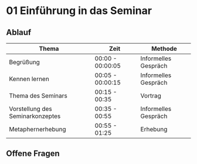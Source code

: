 # 01 Einführung in das Seminar

## Ablauf

| Thema		| Zeit		 |  Methode		|
| ---- 		| ----- | --- |
| Begrüßung | 00:00 - 00:00:05 | Informelles Gespräch |
| Kennen lernen | 00:05 - 00:00:15 | Informelles Gespräch |
| Thema des Seminars | 00:15 - 00:35 | Vortrag |
| Vorstellung des Seminarkonzeptes | 00:35 - 00:55  | Informelles Gespräch |
| Metaphernerhebung | 00:55 - 01:25  | Erhebung |


<!--
### Kennen lernen
Mich interessiert, warum die Studierende diesen Studiengang gewählt haben? Ich kann auch selbst etwas von mir erzählen (Interesse an Lernen). Ich habe Schule immer als sehr rigide empfunden (unangekündigte Tests). Mich interessiert, aus welchem Bildungshintergrund die Studenten kommen. Mich interessiert auch, wo der Unterschied zur Schule für sie ist? Bisher jedenfalls. Gerne erzähle ich auch ein oder zwei Anekdoten aus meinem Studentenleben (Abgabe der Ja/ja/nein/nein Arbeit) oder der Schulzeit ("der Rektor darf dich das nicht fragen", Schreiben Sie eine 6 auf.). Das sind die Dinge, an die ich mich vor allem erinnere. Und es sind diejenigen Personen, die bei einzelnen Ereignissen einen prägenden Einfluss hatten.

### Thema des Seminars
In diesem Seminar betreiben wir nicht nur Bildung, wir beschäftigen uns auch damit. Bildung sollte unsere Aufmerksamkeit aufs Äußereste wert sein; schließlich leben wir in bewegt bewegenden Zeiten: Die PISA-Studien werden im Dreijahresturnus durchgeführt, das Hochschulwesen wurde die Bologna-Reform verändert, und die Digitalisierung schreitet mit Siebenmeilenstiefel voran. Und ihr seid mittendrin. Nicht allein als Betroffene, sondern durch die Wahl eurer Studiengänge auch als Gestalter. 

Die meisten von euch studieren einen Bachelor-Studiengang. Dies liegt an der Bologna-Reform aus dem Jahr 1999. Es war damals ein europäisches Unterfangen, das Hochschulwesen in Europa zu vereinheitlichen. Europa solle "nicht nur das Europa des Euro, der Banken und der Wirtschaft ist; es muß auch ein Europa des Wissens sein" (http://www.uni-mannheim.de/ects/p/Sorbonne.pdf). Man erhoffte sich, mehr Studierende dazu zu bringen, das europäische Ausland kennen zu lernen. Ein halbes Jahrhundert nach dem zweiten Weltkriegs war dies ein verständliches Ziel. Am Anfang wussten viele Eltern nicht, was sie von den neuen Studiengängen halten sollten. Als ich begonnen habe zu studieren, haben  viele Eltern gesagt, man solle lieber ein Diplom-Studiengang wählen, da dieser anerkannter ist. Heutzutage flammen solche Diskussionen nicht mehr auf. Die Bachelor-Master-Studiengänge sind fest etabliert.

Ihr seid auch eine der ersten PISA-Generationen. Seit dem Jahr 2000 werden in über 60 Ländern internationale Vergleichsstudien durchgeführt. PISA soll Schüler auf die Anforderungen der Wissensgesellschaft vorbereiten. Das bedeutet, Schüler müssen mathematische, naturwissenschaftliche und sprachliche Kompetenzen erwerben. Singapur und Korea stehen im Ranking mittlerweile weit vor den Ländern der Europäischen Union. Deutschland beispielsweise hat mit dem PISA-Schock reagiert und neue Bildungsstandards eingeführt, die auf Kompetenzen und nicht auf Inhalten beruhen. Die Erkenntnisse der PISA-Studien dienen der Gestaltung des Schulwesens, sie können aber nicht alle Fragen beantworten.

Sowohl die Bologna Reform als auch die Vergleichsstudien internationalisieren Bildung. Das ist dringend notwendig, sind doch die größten Probleme unserer Zeit, nicht mehr auf der Ebene des Staates lösbar.

Für welche Welt sollen Kinder und Jugendliche jetzt ausgebildet werden? Im Grund genommen stellen wir diese Frage aus drei Blickwinkeln: Staatliche Ziele, persönliche Ziele und globale Ziele. Alle drei Ziele sind legitim und müssen beantwortet werden. 



Der Staat würde sagen, man müsse "Schlüsselkompetenzen" vermitteln, damit die Wirtschaft am Laufen bleibt. Schüler, die heute in den Schulen sitzen sollen mathematische, sprachliche und naturwissenschaftliche Kompetenzen erlangen. PISA ist ökonomisch ausgerichtet. Sie wird von der Organisation für wirtschaftliche Zusammenarbeit und Entwicklung (OECD) geleitet. Bildung zielt darauf ab, die wirtschaftliche Entwicklung der Mitgliedsländer voran zu treiben. Bildung soll aber auch friedensstiftend sein. Ich frage mich, wie dies möglich sein soll, wenn doch die wirtschaftliche Leistung der Länder einen ständigen Raubbau an der Natur betreibt. Quasi eine Querschnittslähmung durch den Motor der Evolution durchführt. Die numerische Expansion des Menschen wird durch gesteigerten wirtschaftlichen Wohlstand nicht abnehmen. Die Folgen dessen berechnen wir heute noch nicht. 

Würde ich euch fragen, weshalb ihr studiert, sagt ihr nicht reflexhaft, ihr möchtet den Wirtschaftsstandort Deutschland fördern. Persönlich höre ich euch etwas ganz anderes sagen. Manche von euch möchten ein Leben in Wohlstand führen können, andere haben ein ehrliches Interesse an dem Fach und möchten darin eine gewisse Expertise erlangen. Andere wiederum haben das Verlangen ein Studium abzuschließen, um es den Lehrern beweisen, die nicht an ihren akademischen Erfolg geglaubt haben. Ich kenne Menschen, die eine Promotion (einen Doktor machen), um sich zu beweisen, dass sie so etwas können. Alte Verletzungen aus der eigenen Bildungserfahrung spielen dabei eine Rolle. 

Gleichzeitig gibt es große globale Probleme. Wenn dieser Tag zu Ende geht werden 16,000 Kinder unter dem Alter von fünf Jahren gestorben sein, die nicht hätten sterben müssen (http://www.thelifeyoucansave.org/Causes/Children). Eine Erkältung, die für uns meist harmlos verläuft, kann für viele Kinder tödlich sein. Dies geht so jeden Tag. Jeden Monat. Jedes Jahr. Es sind im Wesentlichen die armen Familien, welche darunter leiden. Von 7,3 Milliarden Menschen auf dieser Erde leiden fast 800 Millionen Menschen Hunger. Dies entspricht in etwa 11 Prozent der gesamten Weltbevölkerung. Unter Anbetracht dessen hört es sich grotesk, dass in etwa 30% der nicht vereisten Landfläche weltweit für die Zucht und Ernährung von Nutztieren benutzt wird (http://science.time.com/2013/12/16/the-triple-whopper-environmental-impact-of-global-meat-production/). Die Abhängigkeit an Öl ist ein ganz anderes Problem. Jeden Tag benötigt die Weltwirtschaft 70 Tanker Öl. Es ist davon auszugehen, dass Peak Oil bereits vor ein paar Jahren erreicht wurde. Es liegt in den nächsten Generationon diese Abhängigkeit abzubauen. Eine der größten Herausforderungen ist die Digitalisierung der Gesellschaft. Der erste Entwurf eines Computers die Turing Maschine wurde 1936 skizziert. Das Web ist ein Produkt der Neunziger Jahre des letzten Jahrhunderts. Insbesondere die Biologie wird in diesem Jahrhundert durch die technischen Möglichkeiten einen Boom erfahren. Wir können heute schon die Blutzuckerspiegel durch intelligente Kontaktlinsen messen. Der Sauerstoffgehaltes des Blutes lässt sich durch nicht-invasiv durch Lichtsensorik messen. Es ist nicht nur die Frage der Kompetenz, ob wir solche Technologien erschaffen können, sondern vor allem auch eine Frage der Ethik. Was möchten wir akzeptieren?

Wir sind damit wieder an den Zielen der Bildung. Die PISA-Studien interessieren sich für die mathematischen, sprachlichen und naturwissenschaftlichen Kompetenzen der Schüler. Bildung umfasst mehr. Es sind auch ethische Fragen, die Bildung berühren. Der Umgang mit Heterogenität (Flüchtlinge), die Frage der Kosmopilität (Länder nicht welt steht im Vordegrund), Inklusion. 

### Vorstellung des Seminarkonzeptes


-->

## Offene Fragen